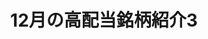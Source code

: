 ---
title: 12月の高配当銘柄紹介3
type: blog
market: Nasdaq
rakuten: true
sbi: true
manex: true
stocks: 
- symbol: M
- symbol: APPL
image: /img/macys.gif
---
